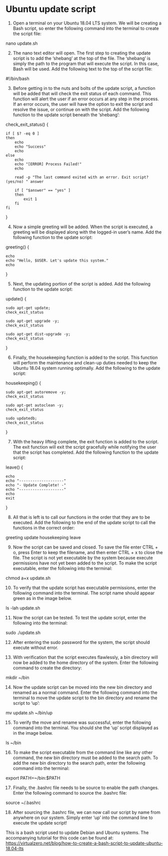# Ubuntu update script

 1. Open a terminal on your Ubuntu 18.04 LTS system. We will be creating a Bash script, so enter the following command into the terminal to create the script file:

nano update.sh

 2. The nano text editor will open. The first step to creating the update script is to add the ‘shebang’ at the top of the file. The ‘shebang’ is simply the path to the program that will execute the script. In this case, Bash will be used. Add the following text to the top of the script file:

#!/bin/bash

 3. Before getting in to the nuts and bolts of the update script, a function will be added that will check the exit status of each command. This function will alert the user if an error occurs at any step in the process. If an error occurs, the user will have the option to exit the script and resolve the issue, or continue on with the script. Add the following function to the update script beneath the ‘shebang’:

check_exit_status() {

    if [ $? -eq 0 ]
    then
        echo
        echo "Success"
        echo
    else
        echo
        echo "[ERROR] Process Failed!"
        echo
		
        read -p "The last command exited with an error. Exit script? (yes/no) " answer

        if [ "$answer" == "yes" ]
        then
            exit 1
        fi
    fi
}

 4. Now a simple greeting will be added. When the script is executed, a greeting will be displayed along with the logged-in user’s name. Add the following function to the update script:

greeting() {

    echo
    echo "Hello, $USER. Let's update this system."
    echo
}

 5. Next, the updating portion of the script is added. Add the following function to the update script:

update() {

    sudo apt-get update;
    check_exit_status

    sudo apt-get upgrade -y;
    check_exit_status

    sudo apt-get dist-upgrade -y;
    check_exit_status
}

 6. Finally, the housekeeping function is added to the script. This function will perform the maintenance and clean-up duties needed to keep the Ubuntu 18.04 system running optimally. Add the following to the update script:

housekeeping() {

    sudo apt-get autoremove -y;
    check_exit_status

    sudo apt-get autoclean -y;
    check_exit_status

    sudo updatedb;
    check_exit_status
}

 7. With the heavy lifting complete, the exit function is added to the script. The exit function will exit the script gracefully while notifying the user that the script has completed. Add the following function to the update script:

leave() {

    echo
    echo "--------------------"
    echo "- Update Complete! -"
    echo "--------------------"
    echo
    exit
}

 8. All that is left is to call our functions in the order that they are to be executed. Add the following to the end of the update script to call the functions in the correct order:

greeting
update
housekeeping
leave

 9. Now the script can be saved and closed. To save the file enter CTRL + o, press Enter to keep the filename, and then enter CTRL + x to close the file. The script is not yet executable by the system because execute permissions have not yet been added to the script. To make the script executable, enter the following into the terminal:

chmod a+x update.sh

 10. To verify that the update script has executable permissions, enter the following command into the terminal. The script name should appear green as in the image below.

ls -lah update.sh

 11. Now the script can be tested. To test the update script, enter the following into the terminal:

sudo ./update.sh

12. After entering the sudo password for the system, the script should execute without error. 

 13. With verification that the script executes flawlessly, a bin directory will now be added to the home directory of the system. Enter the following command to create the directory:

mkdir ~/bin

 14. Now the update script can be moved into the new bin directory and renamed as a normal command. Enter the following command into the terminal to move the update script to the bin directory and rename the script to ‘up’:

mv update.sh ~/bin/up

 15. To verify the move and rename was successful, enter the following command into the terminal. You should she the ‘up’ script displayed as in the image below.

ls ~/bin

 16. To make the script executable from the command line like any other command, the new bin directory must be added to the search path. To add the new bin directory to the search path, enter the following command into the terminal:

export PATH=~/bin:$PATH

 17. Finally, the .bashrc file needs to be source to enable the path changes. Enter the following command to source the .bashrc file:

source ~/.bashrc

18. After sourcing the .bashrc file, we can now call our script by name from anywhere on our system. Simply enter ‘up’ into the command line to execute the update script! 



This is a bash script used to update Debian and Ubuntu systems. The accompanying tutorial for this code can be found at:
https://virtualzero.net/blog/how-to-create-a-bash-script-to-update-ubuntu-18.04-lts
